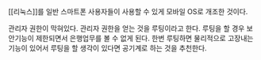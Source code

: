 [[리눅스]]를 일반 스마트폰 사용자들이 사용할 수 있게 모바일 OS로 개조한 것이다.

관리자 권한이 막혀있다.
관리자 권한을 얻는 것을 루팅이라고 한다.
루팅을 할 경우 보안기능이 제한되면서 은행업무를 볼 수 없게 된다.
한번 루팅하면 물리적으로 고장내는 기능이 있어서 루팅을 할 생각이 있다면
공기계로 하는 것을 추천한다.
